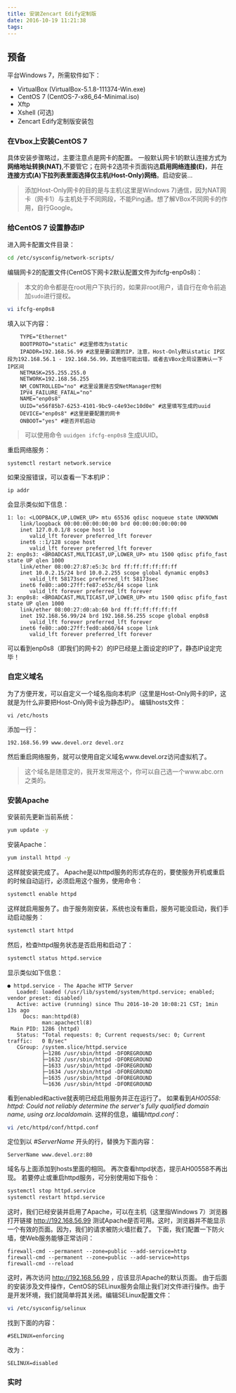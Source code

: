 ```yaml
---
title: 安装Zencart Edify定制版
date: 2016-10-19 11:21:38
tags:
---
```


## 预备

平台Windows 7，所需软件如下：

* VirtualBox (VirtualBox-5.1.8-111374-Win.exe)
* CentOS 7 (CentOS-7-x86_64-Minimal.iso)
* Xftp
* Xshell (可选)
* Zencart Edify定制版安装包

### 在Vbox上安装CentOS 7 

具体安装步骤略过，主要注意点是网卡的配置。
一般默认网卡1的默认连接方式为**网络地址转换(NAT)**,不要管它；在网卡2选项卡页面钩选**启用网络连接(E)**，并在**连接方式(A)**下拉列表里面选择**仅主机(Host-Only)网络**。启动安装...

> 添加Host-Only网卡的目的是与主机(这里是Windows 7)通信，因为NAT网卡（网卡1）与主机处于不同网段，不能Ping通。想了解VBox不同网卡的作用，自行Google。

### 给CentOS 7 设置静态IP

进入网卡配置文件目录：

```bash
cd /etc/sysconfig/network-scripts/
```

编辑网卡2的配置文件(CentOS下网卡2默认配置文件为ifcfg-enp0s8)：

> 本文的命令都是在root用户下执行的，如果非root用户，请自行在命令前追加` sudo `进行提权。

```bash
vi ifcfg-enp0s8
```

填入以下内容：

```
	TYPE="Ethernet"
	BOOTPROTO="static" #这里修改为static
	IPADDR=192.168.56.99 #这里是要设置的IP，注意，Host-Only默认static IP区段为192.168.56.1 - 192.168.56.99，其他值可能出错，或者去VBox全局设置确认一下IP区间
	NETMASK=255.255.255.0
	NETWORK=192.168.56.255
	NM_CONTROLLED="no" #这里设置是否受NetManager控制
	IPV4_FAILURE_FATAL="no"
	NAME="enp0s8"
	UUID="e56f85b7-6253-4101-9bc9-c4e93ec10d0e" #这里填写生成的uuid
	DEVICE="enp0s8" #这里是要配置的网卡
	ONBOOT="yes" #是否开机启动
```

> 可以使用命令 ` uuidgen ifcfg-enp0s8 ` 生成UUID。

重启网络服务：

```
systemctl restart network.service
```

如果没报错误，可以查看一下本机IP：

```
ip addr
```

会显示类似如下信息：

```
1: lo: <LOOPBACK,UP,LOWER_UP> mtu 65536 qdisc noqueue state UNKNOWN 
    link/loopback 00:00:00:00:00:00 brd 00:00:00:00:00:00
    inet 127.0.0.1/8 scope host lo
       valid_lft forever preferred_lft forever
    inet6 ::1/128 scope host 
       valid_lft forever preferred_lft forever
2: enp0s3: <BROADCAST,MULTICAST,UP,LOWER_UP> mtu 1500 qdisc pfifo_fast state UP qlen 1000
    link/ether 08:00:27:87:e5:3c brd ff:ff:ff:ff:ff:ff
    inet 10.0.2.15/24 brd 10.0.2.255 scope global dynamic enp0s3
       valid_lft 58173sec preferred_lft 58173sec
    inet6 fe80::a00:27ff:fe87:e53c/64 scope link 
       valid_lft forever preferred_lft forever
3: enp0s8: <BROADCAST,MULTICAST,UP,LOWER_UP> mtu 1500 qdisc pfifo_fast state UP qlen 1000
    link/ether 08:00:27:d0:ab:60 brd ff:ff:ff:ff:ff:ff
    inet 192.168.56.99/24 brd 192.168.56.255 scope global enp0s8
       valid_lft forever preferred_lft forever
    inet6 fe80::a00:27ff:fed0:ab60/64 scope link 
       valid_lft forever preferred_lft forever
```

可以看到enp0s8（即我们的网卡2）的IP已经是上面设定的IP了，静态IP设定完毕！

### 自定义域名

为了方便开发，可以自定义一个域名指向本机IP（这里是Host-Only网卡的IP，这就是为什么非要把Host-Only网卡设为静态IP）。
编辑hosts文件：

```
vi /etc/hosts
```

添加一行：

```
192.168.56.99 www.devel.orz devel.orz
```

然后重启网络服务，就可以使用自定义域名www.devel.orz访问虚拟机了。

> 这个域名是随意定的，我开发常用这个，你可以自己选一个www.abc.orn之类的。

### 安装Apache

安装前先更新当前系统：

```bash
yum update -y
```

安装Apache：

```bash
yum install httpd -y
```

这样就安装完成了。
Apache是以httpd服务的形式存在的，要使服务开机或重启的时候自动运行，必须启用这个服务，使用命令：

```bash
systemctl enable httpd
```

这样就启用服务了。由于服务刚安装，系统也没有重启，服务可能没启动，我们手动启动服务：

```bash
systemctl start httpd
```

然后，检查httpd服务状态是否启用和启动了：

```bash
systemctl status httpd.service
```

显示类似如下信息：

```
● httpd.service - The Apache HTTP Server
   Loaded: loaded (/usr/lib/systemd/system/httpd.service; enabled; vendor preset: disabled)
   Active: active (running) since Thu 2016-10-20 10:08:21 CST; 1min 13s ago
     Docs: man:httpd(8)
           man:apachectl(8)
 Main PID: 1286 (httpd)
   Status: "Total requests: 0; Current requests/sec: 0; Current traffic:   0 B/sec"
   CGroup: /system.slice/httpd.service
           ├─1286 /usr/sbin/httpd -DFOREGROUND
           ├─1632 /usr/sbin/httpd -DFOREGROUND
           ├─1633 /usr/sbin/httpd -DFOREGROUND
           ├─1634 /usr/sbin/httpd -DFOREGROUND
           ├─1635 /usr/sbin/httpd -DFOREGROUND
           └─1636 /usr/sbin/httpd -DFOREGROUND
```

看到enabled和active就表明已经启用服务并正在运行了。
如果看到*AH00558: httpd: Could not reliably determine the server's fully qualified domain name, using orz.localdomain.* 这样的信息，编辑*httpd.conf*：

```bash
vi /etc/httpd/conf/httpd.conf
```

定位到以 *#ServerName* 开头的行，替换为下面内容：

```
ServerName www.devel.orz:80 
```

域名与上面添加到hosts里面的相同。
再次查看httpd状态，提示AH00558不再出现。
若要停止或重启httpd服务，可分别使用如下指令：

```bash
systemctl stop httpd.service
systemctl restart httpd.service
```

这时，我们已经安装并启用了Apache，可以在主机（这里指Windows 7）浏览器打开链接 <http://192.168.56.99> 测试Apache是否可用。这时，浏览器并不能显示一个有效的页面。因为，我们的请求被防火墙拦截了。
下面，我们配置一下防火墙，使Web服务能够正常访问：

```
firewall-cmd --permanent --zone=public --add-service=http
firewall-cmd --permanent --zone=public --add-service=https
firewall-cmd --reload
```

这时，再次访问 <http://192.168.56.99> ，应该显示Apache的默认页面。
由于后面的安装涉及文件操作，CentOS的SELinux服务会阻止我们对文件进行操作。由于是开发环境，我们就简单将其关闭。编辑SELinux配置文件：

```bash
vi /etc/sysconfig/selinux
```

找到下面的内容：

```
#SELINUX=enforcing
```

改为：

```
SELINUX=disabled
```

### 实时